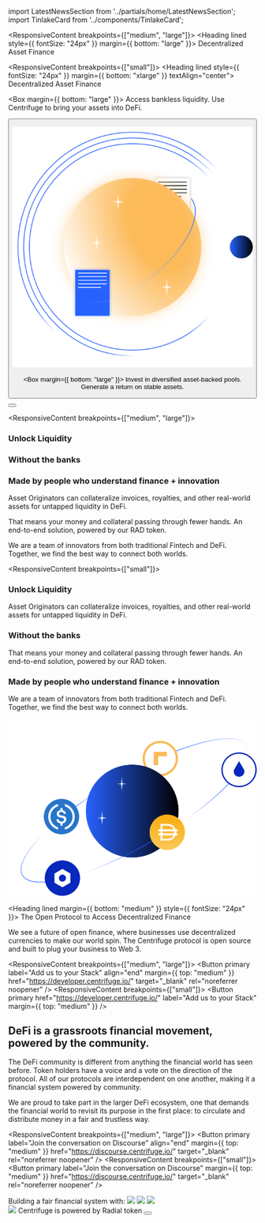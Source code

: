 <!-- Imports -->

import LatestNewsSection from '../partials/home/LatestNewsSection';
import TinlakeCard from '../components/TinlakeCard';

<!-- Intro -->
<Section>

<Row>
<Col span={4}>

<ResponsiveContent breakpoints={["medium", "large"]}>
<Heading lined style={{ fontSize: "24px" }} margin={{ bottom: "large" }}>
Decentralized Asset Finance
</Heading>
</ResponsiveContent>

<ResponsiveContent breakpoints={["small"]}>
<Heading lined style={{ fontSize: "24px" }} margin={{ bottom: "xlarge" }} textAlign="center">
Decentralized Asset Finance
</Heading>
</ResponsiveContent>

</Col>
</Row>

<Row>
<Col span={4} margin={{bottom: "large"}}>

<Box margin={{ bottom: "large" }}>
<Text size="20px" textAlign="center" weight={500}>
Access bankless liquidity.
</Text>
<Text size="20px" textAlign="center" weight={500}>
Use Centrifuge to bring
</Text>
<Text size="20px" textAlign="center" weight={500}>
your assets into DeFi.
</Text>
</Box>

<Button primary href="/finance" label="Pool Your Assets" />
</Col>
<Col span={4} margin={{bottom: "large"}}>

![](../images/home/illustration_1.svg)

</Col>
<Col span={4} margin={{bottom: "large"}}>

<Box margin={{ bottom: "large" }}>
<Text size="20px" textAlign="center" weight={500}>
Invest in diversified
</Text>
<Text size="20px" textAlign="center" weight={500}>
asset-backed pools. Generate a return
</Text>
<Text size="20px" textAlign="center" weight={500}>
on stable assets.
</Text>
</Box>

<Button primary href="/invest" label="Invest" />
</Col>
</Row>

</Section>

<!-- Tinlake -->
<TinlakeCard heading="See how an open source, asset-backed financing protocol works with our first Dapp">

<ResponsiveContent breakpoints={["medium", "large"]}>
<Box gap="small">
<Row>

<Col span={4}>

### Unlock Liquidity

</Col>
<Col span={4}>

### Without the banks

</Col>
<Col span={4}>

### Made by people who understand finance + innovation

</Col>
</Row>
<Row>
<Col span={4}>

Asset Originators can collateralize invoices, royalties, and other real-world assets for untapped liquidity in DeFi.

</Col>
<Col span={4}>

That means your money and collateral passing through fewer hands. An end-to-end solution, powered by our RAD token.

</Col>
<Col span={4}>

We are a team of innovators from both traditional Fintech and DeFi. Together, we find the best way to connect both worlds.

</Col>
</Row>
</Box>
</ResponsiveContent>

<ResponsiveContent breakpoints={["small"]}>
<Row>

<Col span={4} margin={{ bottom: "large" }}>

### Unlock Liquidity

Asset Originators can collateralize invoices, royalties, and other real-world assets for untapped liquidity in DeFi.

</Col>
<Col span={4} margin={{ bottom: "large" }}>

### Without the banks

That means your money and collateral passing through fewer hands. An end-to-end solution, powered by our RAD token.

</Col>
<Col span={4}>

### Made by people who understand finance + innovation

We are a team of innovators from both traditional Fintech and DeFi. Together, we find the best way to connect both worlds.

</Col>
</Row>
</ResponsiveContent>

</TinlakeCard>

<!-- Latest News -->
<LatestNewsSection />

<!-- The Open Protocol to Access Decentralized Future -->
<Section>
<Row>
<Col span={5}>

![](../images/home/illustration_2.svg)

</Col>
<Col span={1} margin={{ bottom: "large" }}></Col>
<Col span={6}>

<Heading lined margin={{ bottom: "medium" }} style={{ fontSize: "24px" }}>
The Open Protocol to Access Decentralized Finance
</Heading>

We see a future of open finance, where businesses use decentralized currencies to make our world spin. The Centrifuge protocol is open source and built to plug your business to Web 3.

<ResponsiveContent breakpoints={["medium", "large"]}>
<Button primary label="Add us to your Stack" align="end" margin={{ top: "medium" }} href="https://developer.centrifuge.io/" target="_blank" rel="noreferrer noopener" />
</ResponsiveContent>
<ResponsiveContent breakpoints={["small"]}>
<Button primary href="https://developer.centrifuge.io/" label="Add us to your Stack" margin={{ top: "medium" }} />
</ResponsiveContent>

</Col>
</Row>
</Section>

<!-- DeFi is a grassroots finanical movement, powered by the community. -->
<Section>
<Row>
<Col span={6}>

# DeFi is a grassroots financial movement, powered by the community.

The DeFi community is different from anything the financial world has seen before. Token holders have a voice and a vote on the direction of the protocol. All of our protocols are interdependent on one another, making it a financial system powered by community.

We are proud to take part in the larger DeFi ecosystem, one that demands the financial world to revisit its purpose in the first place: to circulate and distribute money in a fair and trustless way.

<ResponsiveContent breakpoints={["medium", "large"]}>
<Button primary label="Join the conversation on Discourse" align="end" margin={{ top: "medium" }} href="https://discourse.centrifuge.io/" target="_blank" rel="noreferrer noopener" />
</ResponsiveContent>
<ResponsiveContent breakpoints={["small"]}>
<Button primary label="Join the conversation on Discourse" margin={{ top: "medium" }} href="https://discourse.centrifuge.io/" target="_blank" rel="noreferrer noopener" />
</ResponsiveContent>

</Col>
<Col span={1} margin={{ vertical: "xlarge" }}></Col>
<Col span={5}>
<Box gap="large">
<Text size="20px" textAlign="center">Building a fair financial system with:</Text>
<Image src="../images/home/maker_logo.svg" width="300px" alignSelf="center" />
<Image src="../images/home/celo_logo.svg" width="300px" alignSelf="center" />
<Image src="../images/home/circle_logo.svg" width="300px" alignSelf="center" />
</Box>
</Col>
</Row>
</Section>

<!-- Radial Token -->
<Section>
<Image src="../images/radial-token-logo.svg" margin={{ bottom: "large" }} width="200px" alignSelf="center" />
<Heading lined alignSelf="center" textAlign="center" margin={{ bottom: "large" }}>Centrifuge is powered by Radial token</Heading>
<Button primary label="Learn about RAD" href="/products/chain" />
</Section>
